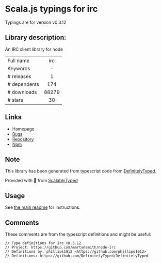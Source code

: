 
# Scala.js typings for irc

Typings are for version v0.3.12

## Library description:
An IRC client library for node

|                    |                 |
| ------------------ | :-------------: |
| Full name          | irc |
| Keywords           | - |
| # releases         | 1 |
| # dependents       | 174 |
| # downloads        | 88279 |
| # stars            | 30 |

## Links
- [Homepage](https://github.com/martynsmith/node-irc#readme)
- [Bugs](http://github.com/martynsmith/node-irc/issues)
- [Repository](https://github.com/martynsmith/node-irc)
- [Npm](https://www.npmjs.com/package/irc)
    


## Note
This library has been generated from typescript code from [DefinitelyTyped](https://definitelytyped.org).

Provided with :purple_heart: from [ScalablyTyped](https://github.com/oyvindberg/ScalablyTyped)

## Usage
See [the main readme](../../readme.md) for instructions.

## Comments

These comments are from the typescript definitions and might be useful:
```
// Type definitions for irc v0.3.12
// Project: https://github.com/martynsmith/node-irc
// Definitions by: phillips1012 <https://github.com/phillips1012>
// Definitions: https://github.com/DefinitelyTyped/DefinitelyTyped

```

